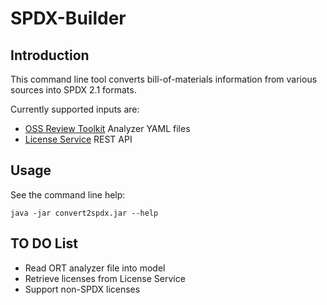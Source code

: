 # SPDX-Builder

## Introduction
This command line tool converts bill-of-materials information from various 
sources into SPDX 2.1 formats.

Currently supported inputs are:
- [OSS Review Toolkit](https://github.com/oss-review-toolkit/ort) Analyzer 
YAML files
- [License Service](https://github.com/philips-labs/license-scanner) REST API

## Usage
See the command line help:

`java -jar convert2spdx.jar --help`

## TO DO List
- Read ORT analyzer file into model
- Retrieve licenses from License Service
- Support non-SPDX licenses



